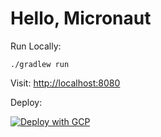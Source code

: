 # Hello, Micronaut

Run Locally:
```
./gradlew run
```

Visit: [http://localhost:8080](http://localhost:8080)

Deploy:

[![Deploy with GCP](https://cr-button.jamesward.dev/image1.png)](https://console.cloud.google.com/cloudshell/editor?shellonly=true&cloudshell_git_repo=https://github.com/jamesward/hello-micronaut.git&cloudshell_image=gcr.io/cr-demo-235923/cr-button)
